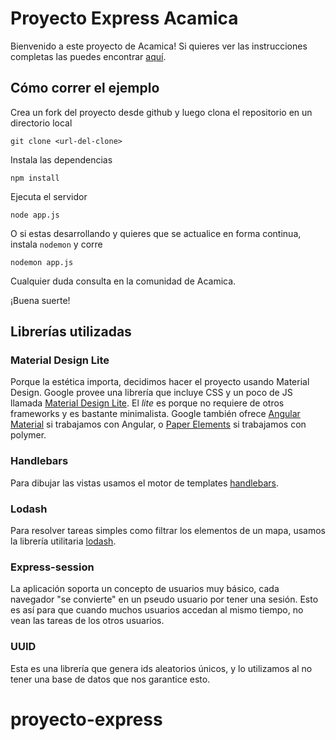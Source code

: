 Proyecto Express Acamica
========================

Bienvenido a este proyecto de Acamica! Si quieres ver las instrucciones completas las puedes encontrar [aquí](https://www.acamica.com/clases/1886/express/proyecto-final).


Cómo correr el ejemplo
-----------------

Crea un fork del proyecto desde github y luego clona el repositorio en un directorio local

```
git clone <url-del-clone>
```

Instala las dependencias

```
npm install
```

Ejecuta el servidor
```
node app.js
```

O si estas desarrollando y quieres que se actualice en forma continua, instala `nodemon` y corre

```
nodemon app.js
```

Cualquier duda consulta en la comunidad de Acamica.

¡Buena suerte!

Librerías utilizadas
--------------------

### Material Design Lite
Porque la estética importa, decidimos hacer el proyecto usando Material Design. Google provee una librería que
incluye CSS y un poco de JS llamada [Material Design Lite](http://www.getmdl.io/). El *lite* es porque no requiere
de otros frameworks y es bastante minimalista. Google también ofrece [Angular Material](https://material.angularjs.org/latest/#/) si trabajamos
con Angular, o
[Paper Elements](https://www.polymer-project.org/0.5/docs/elements/) si trabajamos con polymer.

### Handlebars
Para dibujar las vistas usamos el motor de templates [handlebars](http://handlebarsjs.com/).

### Lodash
Para resolver tareas simples como filtrar los elementos de un mapa, usamos la librería utilitaria [lodash](https://lodash.com/).

### Express-session
La aplicación soporta un concepto de usuarios muy básico, cada navegador "se convierte" en un pseudo usuario por tener una sesión.
Esto es así para que cuando muchos usuarios accedan al mismo tiempo, no vean las tareas de los otros usuarios.

### UUID
Esta es una librería que genera ids aleatorios únicos, y lo utilizamos al no tener una base de datos que nos garantice esto.
# proyecto-express
